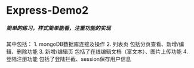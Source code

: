 # Express-Demo2
##### 简单的练习，样式简单能看，注重功能的实现

其中包括：
    1. mongoDB数据库连接及操作
    2. 列表页 包括分页查看、新增/编辑、删除功能
    3. 新增/编辑页 包括了在线编辑文档（富文本）、图片上传功能
    4. 登陆注册功能 包括了登陆拦截、session保存用户信息